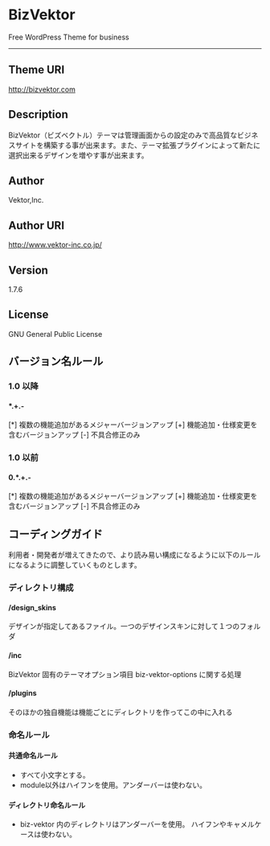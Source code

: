 ﻿BizVektor
==========
Free WordPress Theme for business
* * *
## Theme URI
http://bizvektor.com
## Description
BizVektor（ビズベクトル）テーマは管理画面からの設定のみで高品質なビジネスサイトを構築する事が出来ます。また、テーマ拡張プラグインによって新たに選択出来るデザインを増やす事が出来ます。
## Author
Vektor,Inc.
## Author URI
http://www.vektor-inc.co.jp/
## Version
1.7.6
## License
GNU General Public License

## バージョン名ルール

### 1.0 以降

#### *.+.-

[*] 複数の機能追加があるメジャーバージョンアップ
[+] 機能追加・仕様変更を含むバージョンアップ
[-] 不具合修正のみ

### 1.0 以前

#### 0.*.+.-

[*] 複数の機能追加があるメジャーバージョンアップ
[+] 機能追加・仕様変更を含むバージョンアップ
[-] 不具合修正のみ

## コーディングガイド

利用者・開発者が増えてきたので、より読み易い構成になるように以下のルールになるように調整していくものとします。

### ディレクトリ構成

#### /design_skins
デザインが指定してあるファイル。一つのデザインスキンに対して１つのフォルダ

#### /inc

BizVektor 固有のテーマオプション項目 biz-vektor-options に関する処理

#### /plugins

そのほかの独自機能は機能ごとにディレクトリを作ってこの中に入れる

### 命名ルール

#### 共通命名ルール

* すべて小文字とする。
* module以外はハイフンを使用。アンダーバーは使わない。

#### ディレクトリ命名ルール

* biz-vektor 内のディレクトリはアンダーバーを使用。 ハイフンやキャメルケースは使わない。